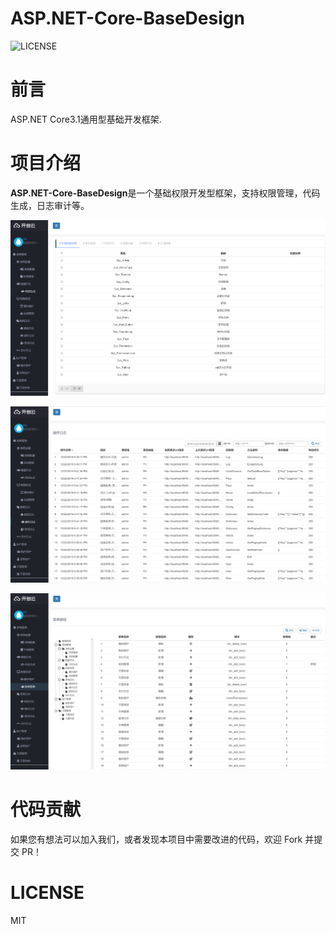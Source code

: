 ﻿ASP.NET-Core-BaseDesign
==============

![LICENSE](https://img.shields.io/github/license/ctrlcommunity/ASP.NET-Core-BaseDesign?style=plastic)

前言
=====

ASP.NET Core3.1通用型基础开发框架.

项目介绍
=====
**ASP.NET-Core-BaseDesign**是一个基础权限开发型框架，支持权限管理，代码生成，日志审计等。

![admin](https://raw.githubusercontent.com/ctrlcommunity/ASP.NET-Core-BaseDesign/dev/src/Presentation/Ctrl.Net/wwwroot/images/admin.png)

![admin](https://raw.githubusercontent.com/ctrlcommunity/ASP.NET-Core-BaseDesign/dev/src/Presentation/Ctrl.Net/wwwroot/images/admin-oplog.png)

![admin](https://raw.githubusercontent.com/ctrlcommunity/ASP.NET-Core-BaseDesign/dev/src/Presentation/Ctrl.Net/wwwroot/images/admin-button.png)



# 代码贡献

如果您有想法可以加入我们，或者发现本项目中需要改进的代码，欢迎 Fork 并提交 PR！


# LICENSE

MIT

